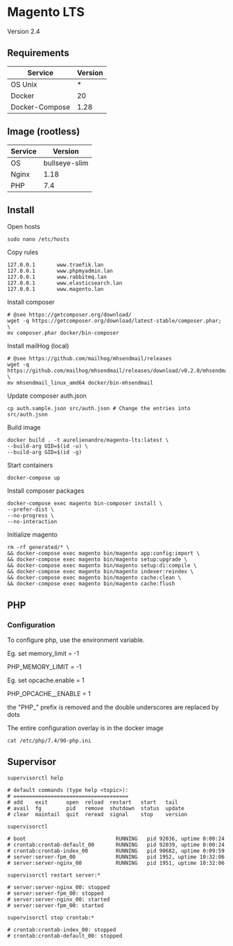 # Magento LTS

Version 2.4

## Requirements

| Service           | Version |
| ----------------- | ------- |
| OS Unix           | *       |
| Docker            | 20      |
| Docker-Compose    | 1.28    |

## Image (rootless)

| Service | Version       |
|---------|---------------|
| OS      | bullseye-slim |
| Nginx   | 1.18          |
| PHP     | 7.4           |

## Install

Open hosts

```
sudo nano /etc/hosts
```

Copy rules

```
127.0.0.1       www.traefik.lan
127.0.0.1       www.phpmyadmin.lan
127.0.0.1       www.rabbitmq.lan
127.0.0.1       www.elasticsearch.lan
127.0.0.1       www.magento.lan
```

Install composer

```shell
# @see https://getcomposer.org/download/
wget -q https://getcomposer.org/download/latest-stable/composer.phar; \
mv composer.phar docker/bin-composer
```

Install mailHog (local)

```shell
# @see https://github.com/mailhog/mhsendmail/releases
wget -q https://github.com/mailhog/mhsendmail/releases/download/v0.2.0/mhsendmail_linux_amd64; \
mv mhsendmail_linux_amd64 docker/bin-mhsendmail
```

Update composer auth.json

```shell
cp auth.sample.json src/auth.json # Change the entries into src/auth.json
```

Build image

```shell
docker build . -t aurelienandre/magento-lts:latest \
--build-arg UID=$(id -u) \
--build-arg GID=$(id -g)
```

Start containers

```shell
docker-compose up
```

Install composer packages

```shell
docker-compose exec magento bin-composer install \
--prefer-dist \
--no-progress \
--no-interaction 
```

Initialize magento

```shell
rm -rf generated/* \
&& docker-compose exec magento bin/magento app:config:import \
&& docker-compose exec magento bin/magento setup:upgrade \
&& docker-compose exec magento bin/magento setup:di:compile \
&& docker-compose exec magento bin/magento indexer:reindex \
&& docker-compose exec magento bin/magento cache:clean \
&& docker-compose exec magento bin/magento cache:flush
```

## PHP

### Configuration

To configure php, use the environment variable.

Eg. set memory_limit = -1

PHP_MEMORY_LIMIT = -1

Eg. set opcache.enable = 1

PHP_OPCACHE__ENABLE = 1

the "PHP_" prefix is removed and the double underscores are replaced by dots

The entire configuration overlay is in the docker image

```shell
cat /etc/php/7.4/90-php.ini
```

## Supervisor

```shell
supervisorctl help

# default commands (type help <topic>):
# =====================================
# add    exit      open  reload  restart   start   tail   
# avail  fg        pid   remove  shutdown  status  update 
# clear  maintail  quit  reread  signal    stop    version
```

```shell
supervisorctl 

# boot                             RUNNING   pid 92036, uptime 0:00:24
# crontab:crontab-default_00       RUNNING   pid 92039, uptime 0:00:24
# crontab:crontab-index_00         RUNNING   pid 90682, uptime 0:09:59
# server:server-fpm_00             RUNNING   pid 1952, uptime 10:32:06
# server:server-nginx_00           RUNNING   pid 1951, uptime 10:32:06

```

```shell
supervisorctl restart server:*

# server:server-nginx_00: stopped
# server:server-fpm_00: stopped
# server:server-nginx_00: started
# server:server-fpm_00: started
```

```shell
supervisorctl stop crontab:*

# crontab:crontab-index_00: stopped
# crontab:crontab-default_00: stopped
```
